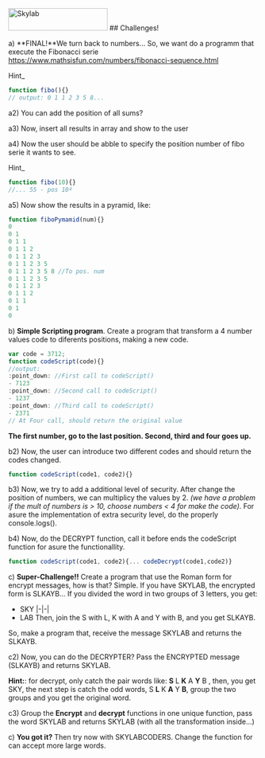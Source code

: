 <img src="http://www.skylabcoders.com/images/403/default.png" alt="Skylab" style="width:200px;height:45px;">
## Challenges!

a) **FINAL!**We turn back to numbers...
So, we want do a programm that execute the Fibonacci serie
https://www.mathsisfun.com/numbers/fibonacci-sequence.html

Hint_
```javascript
function fibo(){}
// output: 0 1 1 2 3 5 8...
```

a2) You can add the position of all sums?

a3) Now, insert all results in array and show to the user

a4) Now the user should be abble to specify the position number of fibo serie it wants to see.

Hint_
```javascript
function fibo(10){}
//... 55 - pos 10º
```

a5) Now show the results in a pyramid, like:
```javascript
function fiboPymamid(num){}
0 
0 1 
0 1 1
0 1 1 2
0 1 1 2 3
0 1 1 2 3 5
0 1 1 2 3 5 8 //To pos. num
0 1 1 2 3 5 
0 1 1 2 3
0 1 1 2
0 1 1
0 1 
0
```

b) **Simple Scripting program**. Create a program that transform a 4 number values code to diferents positions, making a new code.
```javascript
var code = 3712;
function codeScript(code){}
//output:
:point_down: //First call to codeScript()
- 7123
:point_down: //Second call to codeScript()
- 1237
:point_down: //Third call to codeScript()
- 2371
// At Four call, should return the original value
```
**The first number, go to the last position. Second, third and four goes up.**

b2) Now, the user can introduce two different codes and should return the codes changed.
```javascript
function codeScript(code1, code2){}
```

b3) Now, we try to add a additional level of security. After change the position of numbers, we can multiplicy the values by 2.
*(we have a problem if the mult of numbers is > 10, choose numbers < 4 for make the code)*.
For asure the implementation of extra security level, do the properly console.logs().

b4) Now, do the DECRYPT function, call it before ends the codeScript function for asure the functionallity.
```javascript
function codeScript(code1, code2){... codeDecrypt(code1,code2)}
```


c) **Super-Challenge!!**
Create a program that use the Roman form for encrypt messages, how is that? Simple. If you have SKYLAB, the encrypted form is  SLKAYB...
If you divided the word in two groups of 3 letters, you get:
- SKY
|-|-|
- LAB 
Then, join the S with L, K with A and Y with B, and you get SLKAYB.

So, make a program that, receive the message SKYLAB and returns the SLKAYB.

c2) Now, you can do the DECRYPTER? Pass the ENCRYPTED message (SLKAYB) and returns SKYLAB.

**Hint:**: for decrypt, only catch the pair words like: **S** L **K** A **Y** B
 , then, you get SKY, the next step is catch the odd words, S **L** K **A** Y **B**, group the two groups and you get the original word.

c3) Group the **Encrypt** and **decrypt** functions in one unique function, pass the word SKYLAB and returns SKYLAB (with all the transformation inside...)

c) **You got it?** Then try now with SKYLABCODERS. Change the function for can accept more large words.
